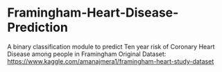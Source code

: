# Framingham-Heart-Disease-Prediction
A binary classification module to predict Ten year risk of Coronary Heart Disease among people in Framingham
Original Dataset:
https://www.kaggle.com/amanajmera1/framingham-heart-study-dataset
